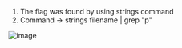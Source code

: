 1. The flag was found by using strings command
2. Command -> strings filename | grep "p"

![image](https://user-images.githubusercontent.com/85097320/182855382-aa125e33-5be2-4e1d-87ae-66605cdb052e.png)
